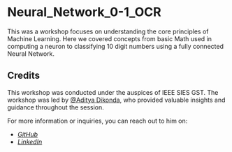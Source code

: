 # Neural_Network_0-1_OCR
This was a workshop focuses on understanding the core principles of Machine Learning. Here we covered concepts from basic Math used in computing a neuron to classifying 10 digit numbers using a fully connected Neural Network.

## Credits
This workshop was conducted under the auspices of IEEE SIES GST. The workshop was led by [@Aditya Dikonda](https://github.com/Adityadikonda10), who provided valuable insights and guidance throughout the session.

For more information or inquiries, you can reach out to him on:
- [*GitHub*](https://github.com/Adityadikonda10)
- [*LinkedIn*](https://www.linkedin.com/in/aditya-dikonda/)
